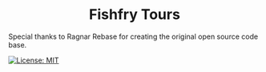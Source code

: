 <h1 align="center">Fishfry Tours</h1>

Special thanks to Ragnar Rebase for creating the original open source code base.

[![License: MIT](https://img.shields.io/badge/License-MIT-blue.svg)](https://opensource.org/licenses/MIT)